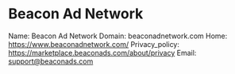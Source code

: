 
# Beacon Ad Network

Name: Beacon Ad Network
Domain: beaconadnetwork.com
Home: https://www.beaconadnetwork.com/
Privacy_policy: https://marketplace.beaconads.com/about/privacy
Email: support@beaconads.com
